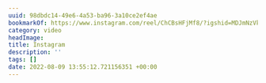 ```yaml
---
uuid: 98dbdc14-49e6-4a53-ba96-3a10ce2ef4ae
bookmarkOf: https://www.instagram.com/reel/ChCBsHFjMf8/?igshid=MDJmNzVkMjY=
category: video
headImage:
title: Instagram
description: ''
tags: []
date: 2022-08-09 13:55:12.721156351 +00:00
---
```


